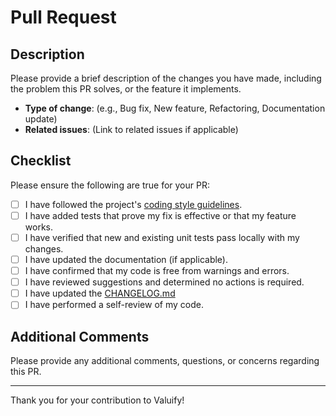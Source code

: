 # Pull Request

## Description

Please provide a brief description of the changes you have made, including the problem this PR solves, or the feature it implements.

- **Type of change**: (e.g., Bug fix, New feature, Refactoring, Documentation update)
- **Related issues**: (Link to related issues if applicable)

## Checklist

Please ensure the following are true for your PR:

- [ ] I have followed the project's [coding style guidelines](/.github/CONTRIBUTING.md).
- [ ] I have added tests that prove my fix is effective or that my feature works.
- [ ] I have verified that new and existing unit tests pass locally with my changes.
- [ ] I have updated the documentation (if applicable).
- [ ] I have confirmed that my code is free from warnings and errors.
- [ ] I have reviewed suggestions and determined no actions is required.
- [ ] I have updated the [CHANGELOG.md](CHANGELOG.md)
- [ ] I have performed a self-review of my code.

## Additional Comments

Please provide any additional comments, questions, or concerns regarding this PR.

---

Thank you for your contribution to Valuify!